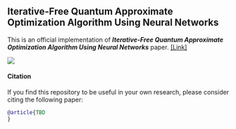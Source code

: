 ## Iterative-Free Quantum Approximate Optimization Algorithm Using Neural Networks
This is an official implementation of ***Iterative-Free Quantum Approximate Optimization Algorithm Using Neural Networks*** paper. [[Link]](https://amosy3.github.io/papers/QAOA_init.pdf)

![](images/QAOA_init.png)

#### Citation

If you find this repository to be useful in your own research, please consider citing the following paper:

```bib
@article{TBD
}
```
